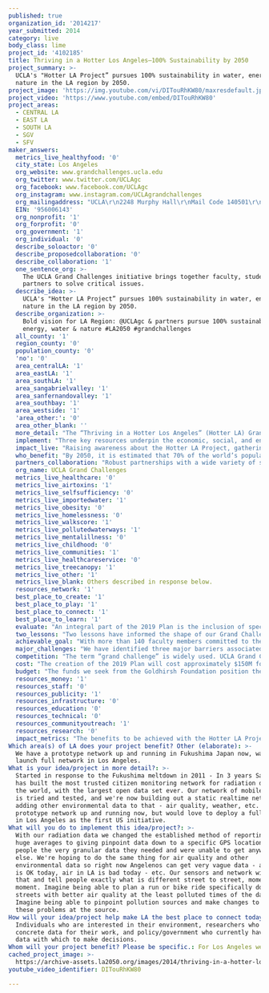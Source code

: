 ```yaml
---
published: true
organization_id: '2014217'
year_submitted: 2014
category: live
body_class: lime
project_id: '4102185'
title: Thriving in a Hotter Los Angeles—100% Sustainability by 2050
project_summary: >-
  UCLA's "Hotter LA Project” pursues 100% sustainability in water, energy, and
  nature in the LA region by 2050.
project_image: 'https://img.youtube.com/vi/DITouRhKW80/maxresdefault.jpg'
project_video: 'https://www.youtube.com/embed/DITouRhKW80'
project_areas:
  - CENTRAL LA
  - EAST LA
  - SOUTH LA
  - SGV
  - SFV
maker_answers:
  metrics_live_healthyfood: '0'
  city_state: Los Angeles
  org_website: www.grandchallenges.ucla.edu
  org_twitter: www.twitter.com/UCLAgc
  org_facebook: www.facebook.com/UCLAgc
  org_instagram: www.instagram.com/UCLAgrandchallenges
  org_mailingaddress: "UCLA\r\n2248 Murphy Hall\r\nMail Code 140501\r\nLos Angeles, CA 90095-1405"
  EIN: '956006143'
  org_nonprofit: '1'
  org_forprofit: '0'
  org_government: '1'
  org_individual: '0'
  describe_soloactor: '0'
  describe_proposedcollaboration: '0'
  describe_collaboration: '1'
  one_sentence_org: >-
    The UCLA Grand Challenges initiative brings together faculty, students and
    partners to solve critical issues.
  describe_idea: >-
    UCLA's "Hotter LA Project” pursues 100% sustainability in water, energy, and
    nature in the LA region by 2050.
  describe_organization: >-
    Bold vision for LA Region: @UCLAgc & partners pursue 100% sustainability in
    energy, water & nature #LA2050 #grandchallenges
  all_county: '1'
  region_county: '0'
  population_county: '0'
  'no': '0'
  area_centralLA: '1'
  area_eastLA: '1'
  area_southLA: '1'
  area_sangabrielvalley: '1'
  area_sanfernandovalley: '1'
  area_southbay: '1'
  area_westside: '1'
  'area_other:': '0'
  area_other_blank: ''
  more_detail: "The “Thriving in a Hotter Los Angeles” (Hotter LA) Grand Challenge Project commits to transform the LA region to 100% sustainability in water, energy, and nature by 2050. This means the region will produce all energy locally with renewable sources and rely exclusively on local water supply while protecting biodiversity. This transformation will require game-changing technologies, new policies, and an evolved urban fabric.\r\n\r\nIn 2013, UCLA publicly announced our commitment to deliver, by 2019, a plan for sustainability (2019 Plan). In the 1-year grant period, we will increase visibility of the effort, strengthen key stakeholder relationships and publish a draft work plan. "
  implement: "Three key resources underpin the economic, social, and environmental well-being of the LA region: the energy that powers our economy, the water that supports life and activity, and the weather and physical landscapes that shape our lifestyles and culture. All three are essential to our quality of life and are deeply intertwined with climate change and the immense challenges and opportunities it represents. The world must get on a path to renewable energy to avert the most extreme consequences of climate change. Even if the transition to renewables occurs immediately, significant climate change is inevitable, and water scarcity may be its most important consequence.  \r\n\r\nResilient communities will need to simultaneously mitigate and adapt.  LA can lead the way. By becoming self-sufficient and sustainable in energy and water in harmony with the region's ecosystems and cultural identity, we will ensure our own access to these critical resources as well as a healthier and more prosperous future. Our example will drive similar transformations in urban areas across the globe and create worldwide demand for local expertise and products. \r\n\r\nThe Hotter LA Project unites dozens of UCLA’s most prominent scientists and scholars with key public and private stakeholders around a common goal: full sustainability in the LA region by 2050. By 2019, we will produce a plan detailing the new technologies and efficiencies required to obtain all energy and water from local and renewable sources in a way that’s economical, socially equitable, and supportive of the LA region’s unique biodiversity.  We will map out the required actions to modernize energy, water, and transportation systems; enhance the built and natural environment; define new policy and legal frameworks; and heighten social responsibility, thereby transforming the urban fabric and mitigating the effects of climate change.\r\n\r\nIn the 1-year grant period, we will focus on the following objectives:\r\na) Creating a working outline of the 2019 Plan and a project management timeline\r\nb) Increasing the number and depth of partnerships with critical stakeholder groups\r\nc) Raising public awareness of and support for the effort\r\n\r\nIn summary, we are committed to making all parts of the city resilient in alignment with the LA2050 goals.\r\n"
  impact_live: "Raising awareness about the Hotter LA Project, gathering support, and developing the infrastructure for this intense and complex collaboration TODAY lays the crucial foundation for the success of this project and a healthier, greener Los Angeles. We will realize benefits from these transformations long before 2050.\r\n\r\nHere’s how achieving the Hotter LA 2050 objectives makes LA the healthiest place to live in 2050:\r\n\r\n-The transition to renewable energy and a carbon-free transportation infrastructure will eliminate the public health burden associated with fossil fuel--taking us off the list of US cities with the worst air quality.  \r\n\r\n-Transformed urban spaces and cleaner oceans offer greater opportunities to be active in natural outdoor spaces where our unique biodiversity can be celebrated.\r\n\r\n-The creation of substantial bicycle and pedestrian infrastructure will provide active commuting options that improve health and quality of life—reducing the number of vehicles on the road as we currently have more than any other urban area in the world.\r\n\r\nThe compound effect of these changes will result in the LA region becoming healthier, eliminating current environmental injustices so that all communities have minimal environmental health risks.  We will see a notable reduction in asthma attacks, heart attacks, and premature death."
  who_benefit: "By 2050, it is estimated that 70% of the world’s population will live in cities and face the same urban environmental concerns currently present in the LA region: limited resources, smog, water waste, traffic congestion, increased heat and rising sea levels.\r\n\r\nThe Hotter LA Project is designed to achieve maximum societal impact. Even before we reach the 2050 goals, the steps made in approach of 100% sustainability will have positive benefits for all citizens and communities in the entire LA region. Millions of people will have cleaner air, safe, sustainable energy and water, and improved quality of life. We expect this effort to become a model for how other megacities might achieve sustainability through goal setting and cross-sector collaboration. Lessons learned here will be shared with communities across the state, nation, and globe."
  partners_collaboration: "Robust partnerships with a wide variety of stakeholders are critical to the success of the project and to the eventual implementation of the 2019 Plan. Key stakeholder groups include: \r\n\r\nLocal, State, and Federal Government: LA City and County leaders and even the White House administration are aware of this project and have confirmed broad support for our goals. Members of the Hotter LA team have active research and consulting engagements with the City of Los Angeles, County of Los Angeles, and federal agencies. Critical Success Factor: We must expand relationships with all government stakeholder groups, become fluent with their complex structures, and find ways to connect beyond existing relationships to ensure that the right people are engaged, improve the feasibility of the 2050 plan, and obtain buy-in from groups that will have significant responsibility with implementation.\r\n\r\nIndustry: The expansion of industry partnerships is a priority for this Project. Through early engagement of industry, we gain a greater understanding of needs and aligned interests as related to the goals of the project. Critical Success Factor: While a number of relationships currently exist, we must develop more extensive relationships with industry and foster more entity-level engagement.\r\n\r\nPhilanthropy: Hotter LA represents our most ambitious fundraising effort to date. We believe that there is great opportunity to engage supporters of the university in new ways. Critical Success Factor: We must capture the imagination and commitment of individuals passionate about meeting the goals of the project.\r\n\r\nUCLA Campus and Other Universities: With full support from the UCLA Chancellor and the 140 faculty members involved, UCLA is deeply committed to this effort. Critical Success Factor: We will extend our reach outside of UCLA to include academic partners who can stimulate innovation and fill gaps.\r\n\r\nPublic: We will shift our public communications from broadcasts to dialogues. With increased interaction, we hope that LA citizens will learn about the proposed project, draw inspiration from it, and get involved. Critical Success Factor: An engaged and supportive Los Angeles community is essential. \r\n\r\nWith our partners, we will create a shared vision of the future, communicate openly and directly about opportunities and challenges, increase access to all types of resources (monetary, intellectual, data, etc.), and make progress on our collective commitment to the 2050 goals."
  org_name: UCLA Grand Challenges
  metrics_live_healthcare: '0'
  metrics_live_airtoxins: '1'
  metrics_live_selfsufficiency: '0'
  metrics_live_importedwater: '1'
  metrics_live_obesity: '0'
  metrics_live_homelessness: '0'
  metrics_live_walkscore: '1'
  metrics_live_pollutedwaterways: '1'
  metrics_live_mentalillness: '0'
  metrics_live_childhood: '0'
  metrics_live_communities: '1'
  metrics_live_healthcareservice: '0'
  metrics_live_treecanopy: '1'
  metrics_live_other: '1'
  metrics_live_blank: Others described in response below.
  resources_network: '1'
  best_place_to_create: '1'
  best_place_to_play: '1'
  best_place_to_connect: '1'
  best_place_to_learn: '1'
  evaluate: "An integral part of the 2019 Plan is the inclusion of specific metrics and milestones.  A representative sample of what will be included is below:  \r\n\r\nENERGY: Los Angeles moves to a diversified energy portfolio that is 100% renewable.  Our vision includes every rooftop in the LA region producing solar energy. Widespread adoption of solar will reduce carbon dioxide emissions and create jobs.  A recent UCLA study demonstrates that if LA county could achieve just 10% of its rooftop solar capacity it could create 47,000 jobs and slash nearly 2.5 million tons of carbon dioxide emissions annually--the equivalent of taking half a million cars off the road. \r\n\r\nWATER: The LA region no longer relies on importing 85% of our water.  We have access to plentiful, sustainable, and 100% local water. This will be achieved by reducing per capita water consumption to 50 gallons per day and significantly improving water reuse and recycle technologies.  \r\n\r\nBIODIVERSITY: The region’s transformation with energy and water is accomplished in a way that ensures no net loss of native biodiversity—preserving our status as one of Conservation International’s top 25 biodiversity hotspots and protecting the beauty of our natural spaces.  Biologists have projected that globally 50% of all living species might be lost by 2100, and virtually all of these losses are being driven by human activities.  \r\n  \r\nSuccess in the one-year grant period includes meeting the following commitments:  \r\n\r\n--Refining our Project Plan (creating a working draft outline for the 2019 Plan)\r\n--Expanding Partnerships \r\n--Increasing Public Outreach\r\n--Building Capacity\r\n--Engaging UCLA Students\r\n--Securing External Funding for the Project\r\n"
  two_lessons: "Two lessons have informed the shape of our Grand Challenges initiative and our approach to the Hotter LA Project: \r\n\r\n1. COMPLEX CHALLENGES REQUIRE CREATIVE SOLUTIONS: As a research university, UCLA has the intellectual capital and resources it takes to explore society’s most challenging issues, and as a public research university, we have the obligation to develop solutions that improve quality of life in the U.S. and around the world. UCLA is made up of brilliant and innovative people who firmly believe that for every problem, there is a solution. Our faculty and students not only believe that anything is possible, they also frequently prove it. We call upon that spirit throughout the UCLA Grand Challenges initiative and the Hotter LA Project.\r\n\r\nSolving any of today’s most complex societal challenges—including those related to the environment and sustainability—requires not just expertise from one discipline but collaboration from a wide variety of disciplines. We’ll need inventions, policy solutions, law, education, economics, engineering, the basic sciences, public outreach strategies, and more. \r\n \r\n2. WE CAN’T DO THIS ALONE: Our environment is threatened to such a degree that basic research isn't enough. We’ll also have to show decision-makers clear applications of that research. Grand Challenge Projects differ from UCLA’s usual approach in scale and scope. These are cross-campus, “mega-research” collaborations — bigger and more transformative than anything we've done before. This means we need more coordination and more grassroots efforts focused on topics that people are passionate about. We must increase our partnerships with other universities, foundations, philanthropists, private industry, and government agencies. We’re calling for all hands on deck. Together, we’ll make breakthroughs that will benefit Los Angeles and the world.\r\n"
  achievable_goal: "With more than 140 faculty members committed to the goals of the Hotter LA Project, UCLA is in a unique position to lead this effort. Among these faculty members are the top experts in the areas of climate change, water quality and supply, smart grid technology, renewable energy, public policy, law, environmental justice, air quality, biofuels, sustainability and more. \r\n\r\nOver the past year, we have been building internal support and an infrastructure to support the project team. Notably, Mark Gold, D.Env. (former president of Heal the Bay and currently acting director of UCLA’s Institute of the Environment and Sustainability), recently accepted the role of academic lead for the project. In August 2014, our new full-time Hotter LA Project Director (Cassie Rauser, PhD), begins her role as project manager. Concurrently, we are interviewing candidates to serve as the principal fundraising officer for this project. \r\n\r\nThis accomplished team will work closely with various marketing, communications, research and administrative offices on campus (Chancellor’s Office, government relations, media relations, research administration, intellectual property and industry sponsored research, etc.), to ensure that UCLA achieves the 12-month objectives outlined above: \r\n\r\n-Refine our Project Plan (creating a working draft outline for the 2019 deliverable)\r\n-Expand Partnerships \r\n-Increase Public Outreach\r\n-Build Capacity\r\n-Engage UCLA Students\r\n-Secure external funding for the Hotter LA Project \r\n\r\nAll of these deliverables are important contributors to the 2050 goal of achieving sustainability in the LA region."
  major_challenges: "We have identified three major barriers associated with creating the 2019 Plan to transform the LA region to 100% sustainability: Financial Resources; Skepticism; and Integration.\r\n\r\nFINANCIAL RESOURCES: The first major challenge will be acquiring the financial resources necessary to create the 2019 Plan, which requires new research (engineering, technologies, regulatory, materials etc.), significant outreach and consensus building, and proof of concept test beds (est. $150M). While the figure is daunting, our strategy is to draw from a combination of government, industry and philanthropic funding sources. Our efforts are bolstered by a number of factors:\r\n\r\n- The inclusion of the Hotter LA Project as a centerpiece in UCLA’s $4.2B Centennial Campaign celebrating our 100 year anniversary. \r\n\r\n- Plans to establish a donor advisory board comprised of individuals with a shared vision for the future of Los Angeles.\r\n\r\n- Hiring of a new fundraising professional to pursue philanthropic support for the project. \r\n\r\nSKEPTICISM: The second major challenge is skepticism, which is often the first reaction to the seemingly impossible goals of the Hotter LA Project. We have been assured by our faculty experts that the goals are achievable. Our frequent motto is that we certainly won’t achieve these goals if we don’t strive for them. Our strategy for dealing with criticism is to listen to it, analyze it, and if appropriate, correct our course. And in fact, this strategy has proven successful as we have watched our skeptics convert to our biggest advocates, as they too become inspired by the pursuit of solutions to grand challenges. \r\n\r\nINTEGRATION: The third challenge we have encountered is integration. The process for defining and pursuing solutions to grand challenges requires our faculty members to visualize their work beyond the traditional boundaries of their disciplines. We ask them to work with individuals with all kinds of expertise and points of view and to identify common goals. Getting this many people to work together on this scale isn't easy. We have learned much from the two years we've spent shaping this initiative, and our success with the engagement of faculty proves that they also believe that they can achieve the impossible. \r\n\r\nThere are still many barriers to overcome; our strategy is to be flexible and adaptable and to keep our sights set on the big goals as we build synergies."
  competition: "The term “grand challenge” is widely used. UCLA Grand Challenges was inspired in part by a White House effort to encourage universities to pursue solutions to grand challenges: Ambitious but achievable goals that harness science, technology, and innovation to solve important national or global problems and that have the potential to capture the public’s imagination. UCLA Grand Challenge Projects are carefully developed to meet particular criteria. They must be specific, measurable, achievable, relevant, time-bound and relevant to the public. Drawing on campus experts who approach each topic from varying perspectives, UCLA is strategically positioned to address each Grand Challenge Project. \r\n\r\nThe Hotter LA Project is UCLA’s first Grand Challenge Project. And while many entities have initiatives or research programs focused on environment and sustainability, we are not aware of another which has adopted as specific, multifaceted, and ambitious a goal. During a trip to Washington D.C. during spring 2014, this sense of the landscape was confirmed in meeting after meeting with representatives from Congress, federal agencies and program officers.\r\n\r\nUnique factors of our program include:\r\n\r\n-Its evolution: the specific goals were driven by faculty researchers with the support of campus administration.\r\n\r\n-The approach: no single researcher or small team can solve the issue. \r\n\r\n-Scale and scope: nearly 140 faculty members have committed to engage in efforts to meet the goals of the project, representing 30 academic departments. To achieve the goals will require collaboration and integration between faculty members, administrative units, and also great support of external partners.\r\n\r\n-Perfect alignment with campus priorities: It provides the means to fulfill the tripartite mission of the campus—teaching, research and service—in a single effort.\r\n\r\n-The funding strategy: we intend to leverage multiple funding sources to help us meet the goals of the project."
  cost: "The creation of the 2019 Plan will cost approximately $150M for new research, outreach and consensus building, and proof of concept test beds. Partnership with the Goldhirsh Foundation is essential to help us lay the critical initial foundation. \r\n\r\nThe new project manager will define the scope of the project, identify potential investors (government, industry, philanthropy) and create strategies with campus leadership to secure funding.  \r\n\r\nThere are several reasons we are confident that this approach will work, including:\r\n\r\n-The inclusion of the Hotter LA Project as a centerpiece in UCLA’s $4.2B Centennial Campaign. The campus and its supporters are energized by UCLA’s accomplishments in its 100-year history. The Hotter LA Project and future grand challenge projects promise to exponentially increase UCLA’s impact in the decades to come.\r\n\r\n-The significant federal, state, and local investment in research and planning related to environment and sustainability issues and resiliency. In 2012, the federal government spent approximately $8.8 billion on environmental R&D (Source: NCSE Federal Funding for Environmental Research and Development 2012) and this amount has increased in subsequent years. The Hotter LA Project will better position the university to pursue large, team-based funding opportunities. \r\n\r\n-The connection of individual projects to a larger overarching goal. Individuals are more comfortable investing when their investment will be leveraged with others for greater impact. It is also easier for a lay audience to understand the impact of research when we link to an inspirational plan that provides clear benefits to quality of life. \r\n\r\nThe Hotter LA Project has reached a pivotal point. We have our project leadership, but we need funds that may be strategically invested. We need attention for the project to increase the public’s awareness and support. We ask Goldhirsh Foundation to: (1) invest in us with start-up funds; and (2) help us promote the project. Together we will transform the relationship between energy, water and nature in the Los Angeles region and become a model for sustainable cities all over the world."
  budget: "The funds we seek from the Goldhirsh Foundation position the Hotter LA Project for success. The structure of the budget aligns with the project deliverables.\r\n2019 PLAN: Cassie Rauser, PhD, begins as the full-time Hotter LA Project manager on 8/5/14. She will work closely with Mark Gold (faculty lead) to create a working outline of the 2019 Plan this year. This effort will take into account existing related UCLA research and scholarship. Funding of $18,000 provides for hiring 2 students to help with inventory process and team cultivation activities.\r\nEXPAND PARTNERSHIPS:  Engaging key stakeholders early is critical to understand various perspectives about each issue and create solutions that are feasible with vested supporters. Funding of $25,000 provides 1 student worker in the UCLA government relations office and targeted events to cultivate and enrich partnerships.\r\nINCREASE PUBLIC OUTREACH:  Public support and engagement is critical to the success of the Hotter LA Project. We need assistance with developing a robust outreach strategy that assures that LA citizens will learn about the proposed project, draw inspiration from it, and get involved. Funding of $20,000 will contribute to public outreach activities such as the limited engagement of a PR firm to help us increase awareness and exposure. \r\nBUILD CAPACITY:  Extramural research funding creates local jobs and drives innovation. To position our researchers to be more successful, we will invest in strengthening our research foundation.  $7,500 will enable additional professional development programming designed specifically for the Hotter LA Project team.\r\nIMMERSE STUDENTS:  By engaging students in the pursuit of solutions, we will inspire the next generation of leaders charged to solve these great problems, access creative ideas and new approaches, and provide a unique and fulfilling educational experience. Funding of $4,500 will contribute towards student research projects and other practical experiences linked to the Hotter LA Project.\r\nSECURE FUNDING: The above investments and deliverables will position UCLA to secure funding required to bring the vision to a reality. No additional funds required for this purpose.\r\nSummary:\r\n$18,000--Working Outline of the 2019 Plan \r\n$25,000--Expand Partnerships\r\n$20,000--Increase Public Outreach & Awareness\r\n$7,500--Build Capacity\r\n$4,500--Immerse Students\r\n$0--Secure Funding\r\n$25,000--Indirect Costs (25%)\r\n=$100,000 TOTAL\r\n\r\nNote 7/30/14 letter from E. Garcia."
  resources_money: '1'
  resources_staff: '0'
  resources_publicity: '1'
  resources_infrastructure: '0'
  resources_education: '0'
  resources_technical: '0'
  resources_communityoutreach: '1'
  resources_research: '0'
  impact_metrics: "The benefits to be achieved with the Hotter LA Project are closely aligned with several LA2050 Metrics as summarized below: \r\n\r\n-New technologies and efficiencies position the region to cost-effectively obtain 100% energy from renewable sources and 100% water from local sources. (Metrics: Exposure to air toxins, Percent of imported water, Acres and miles of polluted waterways.)\r\n\r\n-The region's urban spaces are reimagined with increased green space supportive of Southern California’s native biodiversity. (Metrics: Percentage of tree canopy cover, Access to open space and park facilities.)\r\n\r\n-Clean energy and water and decarbonized transportation leads to more equitable outcomes for communities disproportionately burdened by pollution. (Metrics: Exposure to air toxins, Percentage of LA communities that are resilient.)\r\n\r\n-A county-wide bicycle and walking transportation network reduces traffic and provides faster, safer and greener commutes. (Metrics: Walk/bike/transit score, Other: Median travel time to work, Number of public transit riders, Transit-accessible housing and employment.)\r\n\r\n-The LA region is recognized as an innovation leader in the areas of water, energy, natural resource preservation, public health, and policy implementation. Climate change is transformed from crisis to opportunity. (Metrics: Other: Increased grant funding for environment and sustainability research, Patents per capita, Jobs per capita, Number of high growth start-ups, Venture capital investment, Measures of cultural and global economic influence.)\r\n"
Which area(s) of LA does your project benefit? Other (elaborate): >-
  We have a prototype network up and running in Fukushima Japan now, want to
  launch full network in Los Angeles.
What is your idea/project in more detail?: >-
  Started in response to the Fukushima meltdown in 2011 - In 3 years Safecast
  has built the most trusted citizen monitoring network for radiation data in
  the world, with the largest open data set ever. Our network of mobile sensors
  is tried and tested, and we're now building out a static realtime network and
  adding other environmental data to that - air quality, weather, etc. We have a
  prototype network up and running now, but would love to deploy a full network
  in Los Angeles as the first US initiative.
What will you do to implement this idea/project?: >-
  With our radiation data we changed the established method of reporting data as
  huge averages to giving pinpoint data down to a specific GPS location, giving
  people the very granular data they needed and were unable to get anywhere
  else. We're hoping to do the same thing for air quality and other
  environmental data so right now Angelenos can get very vague data - air in LA
  is OK today, air in LA is bad today - etc. Our sensors and network will change
  that and tell people exactly what is different street to street, moment to
  moment. Imagine being able to plan a run or bike ride specifically down
  streets with better air quality at the least polluted times of the day.
  Imagine being able to pinpoint pollution sources and make changes to correct
  these problems at the source.
How will your idea/project help make LA the best place to connect today? In LA2050?: >-
  Individuals who are interested in their environment, researchers who need
  concrete data for their work, and policy/government who currently have limited
  data with which to make decisions.
Whom will your project benefit? Please be specific.: For Los Angeles we won't need any partners to deploy this.
cached_project_image: >-
  https://archive-assets.la2050.org/images/2014/thriving-in-a-hotter-los-angeles-100-sustainability-by-2050/img.youtube.com/vi/DITouRhKW80/maxresdefault.jpg
youtube_video_identifier: DITouRhKW80

---
```

